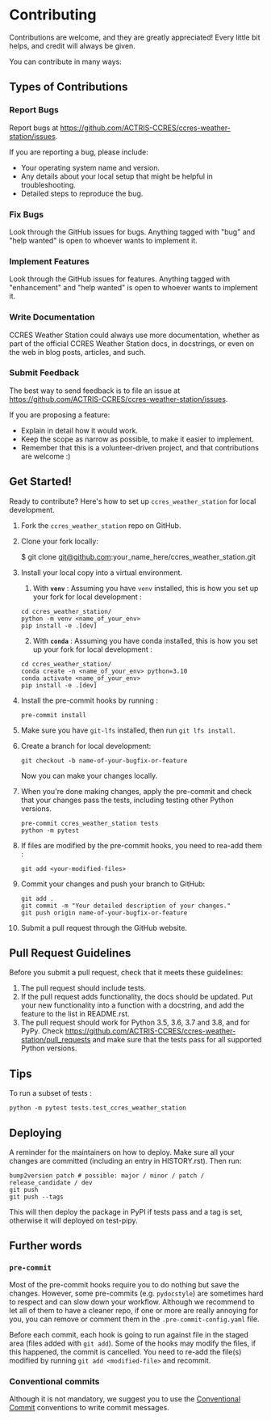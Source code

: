 # Contributing

Contributions are welcome, and they are greatly appreciated! Every little bit
helps, and credit will always be given.

You can contribute in many ways:

## Types of Contributions


### Report Bugs

Report bugs at https://github.com/ACTRIS-CCRES/ccres-weather-station/issues.

If you are reporting a bug, please include:

* Your operating system name and version.
* Any details about your local setup that might be helpful in troubleshooting.
* Detailed steps to reproduce the bug.

### Fix Bugs

Look through the GitHub issues for bugs. Anything tagged with "bug" and "help
wanted" is open to whoever wants to implement it.

### Implement Features

Look through the GitHub issues for features. Anything tagged with "enhancement"
and "help wanted" is open to whoever wants to implement it.

### Write Documentation

CCRES Weather Station could always use more documentation, whether as part of the
official CCRES Weather Station docs, in docstrings, or even on the web in blog posts,
articles, and such.

### Submit Feedback

The best way to send feedback is to file an issue at https://github.com/ACTRIS-CCRES/ccres-weather-station/issues.

If you are proposing a feature:

* Explain in detail how it would work.
* Keep the scope as narrow as possible, to make it easier to implement.
* Remember that this is a volunteer-driven project, and that contributions
  are welcome :)

## Get Started!

Ready to contribute? Here's how to set up `ccres_weather_station` for local development.

1. Fork the `ccres_weather_station` repo on GitHub.
2. Clone your fork locally:

    $ git clone git@github.com:your_name_here/ccres_weather_station.git

3. Install your local copy into a virtual environment.
   1. With **`venv`** : Assuming you have `venv` installed, this is how you set up your fork for local development :

    ```
    cd ccres_weather_station/
    python -m venv <name_of_your_env>
    pip install -e .[dev]
    ```

    2. With **`conda`** : Assuming you have conda installed, this is how you set up your fork for local development :

    ```
    cd ccres_weather_station/
    conda create -n <name_of_your_env> python=3.10
    conda activate <name_of_your_env>
    pip install -e .[dev]
    ```

4. Install the pre-commit hooks by running :
    ```
    pre-commit install
    ```

5. Make sure you have `git-lfs` installed, then run `git lfs install`.

6. Create a branch for local development:

    ```
    git checkout -b name-of-your-bugfix-or-feature
    ```

   Now you can make your changes locally.

7. When you're done making changes, apply the pre-commit and check that your changes pass the
   tests, including testing other Python versions.

    ```
    pre-commit ccres_weather_station tests
    python -m pytest
    ```

8. If files are modified by the pre-commit hooks, you need to rea-add them :
    ```
    git add <your-modified-files>
    ```

9. Commit your changes and push your branch to GitHub:

    ```
    git add .
    git commit -m "Your detailed description of your changes."
    git push origin name-of-your-bugfix-or-feature
    ```

10.  Submit a pull request through the GitHub website.

## Pull Request Guidelines

Before you submit a pull request, check that it meets these guidelines:

1. The pull request should include tests.
2. If the pull request adds functionality, the docs should be updated. Put
   your new functionality into a function with a docstring, and add the
   feature to the list in README.rst.
3. The pull request should work for Python 3.5, 3.6, 3.7 and 3.8, and for PyPy. Check
   https://github.com/ACTRIS-CCRES/ccres-weather-station/pull_requests
   and make sure that the tests pass for all supported Python versions.

## Tips

To run a subset of tests :
```
python -m pytest tests.test_ccres_weather_station
```
## Deploying

A reminder for the maintainers on how to deploy.
Make sure all your changes are committed (including an entry in HISTORY.rst).
Then run:

```
bump2version patch # possible: major / minor / patch / release_candidate / dev
git push
git push --tags
```

This will then deploy the package in PyPI if tests pass and a tag is set,
otherwise it will deployed on test-pipy.

## Further words

### `pre-commit`

Most of the pre-commit hooks require you to do nothing but save the changes. However, some pre-commits (e.g. `pydocstyle`) are sometimes hard to respect and can slow down your workflow. Although we recommend to let all of them to have a cleaner repo, if one or more are really annoying for you, you can remove or comment them in the `.pre-commit-config.yaml` file.

Before each commit, each hook is going to run against file in the staged area (files added with `git add`). Some of the hooks may modify the files, if this happened, the commit is cancelled. You need to re-add the file(s) modified by running `git add <modified-file>` and recommit.

### Conventional commits

Although it is not mandatory, we suggest you to use the [Conventional Commit](https://www.conventionalcommits.org/en/v1.0.0/) conventions to write commit messages.
